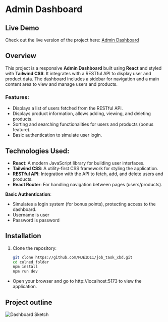 # Admin Dashboard

## Live Demo
Check out the live version of the project here: [Admin Dashboard](https://job-task-xbd-u2dk.vercel.app/)

## Overview

This project is a responsive **Admin Dashboard** built using **React** and styled with **Tailwind CSS**. It integrates with a RESTful API to display user and product data. The dashboard includes a sidebar for navigation and a main content area to view and manage users and products.

### Features:
- Displays a list of users fetched from the RESTful API.
- Displays product information, allows adding, viewing, and deleting products.
- Sorting and searching functionalities for users and products (bonus feature).
- Basic authentication to simulate user login.

## Technologies Used:
- **React**: A modern JavaScript library for building user interfaces.
- **Tailwind CSS**: A utility-first CSS framework for styling the application.
- **RESTful API**: Integration with the API to fetch, add, and delete users and products.
- **React Router**: For handling navigation between pages (users/products).

 **Basic Authentication**:  
   - Simulates a login system (for bonus points), protecting access to the dashboard.
   - Username is user
   - Password is password

## Installation

1. Clone the repository:
   ```bash
   git clone https://github.com/MUEID11/job_task_xbd.git
   cd colned folder
   npm install
   npm run dev
- Open your browser and go to http://localhost:5173 to view the application.

## Project outline
![Dashboard Sketch](public/Untitled-2024-11-26-1228.png)
